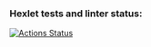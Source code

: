 ### Hexlet tests and linter status:
[![Actions Status](https://github.com/JuliaMezenova/python-project-83/actions/workflows/hexlet-check.yml/badge.svg)](https://github.com/JuliaMezenova/python-project-83/actions)